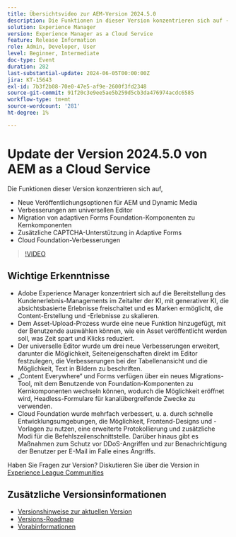 ```yaml
---
title: Übersichtsvideo zur AEM-Version 2024.5.0
description: Die Funktionen in dieser Version konzentrieren sich auf - Neue Veröffentlichungsoptionen für AEM und Dynamic Media Universal Editor-Verbesserungen Migration von adaptiven Forms Foundation-Komponenten zu Kernkomponenten Zusätzliche CAPTCHA-Unterstützung in den Erweiterungen der adaptiven Forms Cloud Foundation
solution: Experience Manager
version: Experience Manager as a Cloud Service
feature: Release Information
role: Admin, Developer, User
level: Beginner, Intermediate
doc-type: Event
duration: 282
last-substantial-update: 2024-06-05T00:00:00Z
jira: KT-15643
exl-id: 7b3f2b08-70e0-47e5-af9e-2600f3fd2348
source-git-commit: 91f20c3e9ee5ae5b259d5cb3da476974acdc6585
workflow-type: tm+mt
source-wordcount: '281'
ht-degree: 1%

---
```


# Update der Version 2024.5.0 von AEM as a Cloud Service

Die Funktionen dieser Version konzentrieren sich auf,

* Neue Veröffentlichungsoptionen für AEM und Dynamic Media
* Verbesserungen am universellen Editor
* Migration von adaptiven Forms Foundation-Komponenten zu Kernkomponenten
* Zusätzliche CAPTCHA-Unterstützung in Adaptive Forms
* Cloud Foundation-Verbesserungen

>[!VIDEO](https://video.tv.adobe.com/v/3429503/?learn=on)

## Wichtige Erkenntnisse

* Adobe Experience Manager konzentriert sich auf die Bereitstellung des Kundenerlebnis-Managements im Zeitalter der KI, mit generativer KI, die absichtsbasierte Erlebnisse freischaltet und es Marken ermöglicht, die Content-Erstellung und -Erlebnisse zu skalieren.
* Dem Asset-Upload-Prozess wurde eine neue Funktion hinzugefügt, mit der Benutzende auswählen können, wie ein Asset veröffentlicht werden soll, was Zeit spart und Klicks reduziert.
* Der universelle Editor wurde um drei neue Verbesserungen erweitert, darunter die Möglichkeit, Seiteneigenschaften direkt im Editor festzulegen, die Verbesserungen bei der Tabellenansicht und die Möglichkeit, Text in Bildern zu beschriften.
* „Content Everywhere“ und Forms verfügen über ein neues Migrations-Tool, mit dem Benutzende von Foundation-Komponenten zu Kernkomponenten wechseln können, wodurch die Möglichkeit eröffnet wird, Headless-Formulare für kanalübergreifende Zwecke zu verwenden.
* Cloud Foundation wurde mehrfach verbessert, u. a. durch schnelle Entwicklungsumgebungen, die Möglichkeit, Frontend-Designs und -Vorlagen zu nutzen, eine erweiterte Protokollierung und zusätzliche Modi für die Befehlszeilenschnittstelle. Darüber hinaus gibt es Maßnahmen zum Schutz vor DDoS-Angriffen und zur Benachrichtigung der Benutzer per E-Mail im Falle eines Angriffs.


Haben Sie Fragen zur Version?  Diskutieren Sie über die Version in [Experience League Communities](https://adobe.ly/44Ofo8H)

## Zusätzliche Versionsinformationen

* [Versionshinweise zur aktuellen Version](https://experienceleague.adobe.com/docs/experience-manager-cloud-service/content/release-notes/home.html?lang=de)
* [Versions-Roadmap](https://experienceleague.adobe.com/docs/experience-manager-release-information/aem-release-updates/update-releases-roadmap.html?lang=de)
* [Vorabinformationen](https://experienceleague.adobe.com/docs/experience-manager-cloud-service/content/release-notes/prerelease.html?lang=de)
